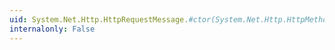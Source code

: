 ```yaml
---
uid: System.Net.Http.HttpRequestMessage.#ctor(System.Net.Http.HttpMethod,System.Uri)
internalonly: False
---
```

